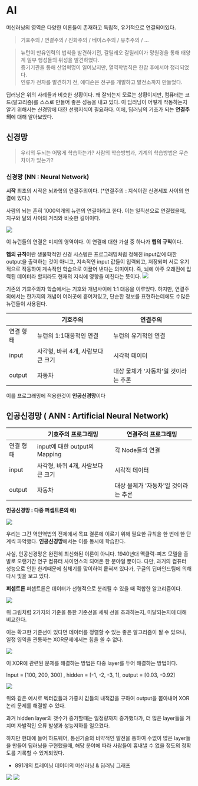 # AI 
머신러닝의 영역은 다양한 이론들이 존재하고 독립적,  유기적으로 연결되어있다.

> 기호주의  /  연결주의  /  진화주의  /  베이스주의  /  유추주의  /  ...
  
  
> 뉴턴이 만유인력의 법칙을 발견하기전, 갈릴레오 갈릴레이가 망원경을 통해 태양계 일부 행성들의 위성을 발견하였다.  
> 증기기관을 통해 산업혁명이 일어났지만, 열역학법칙은 한참 후에서야 정리되었다.  
> 인류가 전자를 발견하기 전, 에디슨은 전구를 개발하고 발전소까지 만들었다. 

  
딥러닝은 위의 사례들과 비슷한 상황이다.
왜 잘되는지 모르는 상황이지만, 컴퓨터는 코드(알고리즘)를 스스로 만들어 좋은 성능을 내고 있다.
이 딥러닝이 어떻게 작동하는지 알기 위해서는 신경망에 대한 선행지식이 필요하다.
이에, 딥러닝의 기초가 되는 **연결주의**에 대해 알아보았다.  

## 신경망
> 우리의 두뇌는 어떻게 학습하는가?
> 사람의 학습방법과, 기계의 학습방법은 무슨 차이가 있는가?

### 신경망 (NN : Neural Network)

**시작**
최초의 시작은 뇌과학의 연결주의이다. (*연결주의 : 지식이란 신경세포 사이의 연결에 있다.)

사람의 뇌는 흔히 1000억개의 뉴런의 연결이라고 한다. 
이는 일직선으로 연결했을때, 지구와 달의 사이의 거리와 비슷한 길이이다.


<img src=./image/1_EarthnMoon.jpg>

이 뉴런들의 연결은 미지의 영역이다. 
이 연결에 대한 가설 중 하나가 **헵의 규칙**이다. 


**헵의 규칙**이란 
생물학적인 신경 시스템은 프로그래밍처럼 정해진 input값에 대한 output을 출력하는 것이 아니고, 
지속적인 input 값들이 입력되고, 저장되며 서로 유기적으로 작동하여 계속적인 학습으로 이끌어 낸다는 의미이다.
즉, 뇌에 아주 오래전에 입력된 데이터라 할지라도 현재의 지식에 영향을 미친다는 뜻이다.
<img src=./image/neuron.png>


 기존의 기호주의자 학습에서는 기호와 개념사이에 1:1 대응을 이루었다.
 하지만, 연결주의에서는 한가지의 개념이 여러곳에 흩어져있고,
 단순한 정보를 표현하는데에도 수많은 뉴런들이 사용된다.

|                |기호주의                         |연결주의                         |
|----------------|-------------------------------|-----------------------------|
|연결 형태|뉴런의 1:1대응적인 연결     |뉴런의  유기적인 연결           |
|input          |사각형, 바퀴 4개, 사람보다 큰 크기   |시각적 데이터            |
|output          |자동차|대상 물체가 '자동차'일 것이라는 추론|

이를 프로그래밍에 적용한것이 **인공신경망**이다

## 인공신경망 ( ANN : Artificial Neural Network)


|                |기호주의 프로그래밍                        |연결주의 프로그래밍                     |
|----------------|-------------------------------|-----------------------------|
|연결 형태| input에 대한 output의 Mapping      | 각 Node들의 연결           |
|input          |사각형, 바퀴 4개, 사람보다 큰 크기   |시각적 데이터            |
|output          |자동차|대상 물체가 '자동차'일 것이라는 추론|

**인공신경망 : 다중 퍼셉트론의 예)**

<img src=./image/ANN.png>


우리는 그간 역인역법의 전제에서 목표 결론에 이르기 위해 필요한 규칙을 한 번에 한 단계씩 파악했다. **인공신경망**에서는 이를 동시에 학습한다.

사실, 인공신경망은 완전히 최신화된 이론이 아니다. 
1940년대 맥클럭-피츠 모델을 출발로 오랜기간 연구 컴퓨터 사이언스의 되어온 한 분야일 뿐이다.
다만, 과거의 컴퓨터 성능으로 인한 한계때문에 침체기를 맞이하여 뭍혀져 있다가, 
구글의 딥마인드팀에 의해 다시 빛을 보고 있다.


**퍼셉트론**
퍼셉트론은 데이터가 선형적으로 분리될 수 있을 때 적합한 알고리즘이다.  

<img src=./image/perceptron.png>

위 그림처럼 2가지의 기준을 통한 기준선을 세워 선을 초과하는지, 미달되는지에 대해 비교한다.

이는 확고한 기준선이 있다면 데이터를 정렬할 수 있는 좋은 알고리즘이 될 수 있으나,
일정 영역을 관통하는 XOR문제에서는 힘을 쓸 수 없다.

<img src=./image/percepXOR.png>

이 XOR에 관련된 문제를 해결하는 방법은 다중 layer를 두어 해결하는 방법이다.


 Input = [100, 200, 300] ,   hidden = [-1, -2, -3, 1],  output = [0.03, -0.92]

<img src=./image/mulper.png>

 
위와 같은 예시로 벡터값들과 가중치 값들의 내적값을 구하여 output을 뽑아내어
XOR논리 문제를 해결할 수 있다.


과거 hidden layer의 갯수가 증가할때는 일정량까지 증가했다가, 
더 많은 layer들을 거치며 자발적인 오류 발생과 성능저하를 일으켰다.

하지만 현대에 들어 하드웨어, 통신기술의 비약적인 발전을 통하여 수없이 많은 layer들을 만들어 딥러닝을 구현했을때, 
해당 분야에 따라 사람들이 흉내낼 수 없을 정도의 정확도를 기록할 수 있게되었다.


* 891개의 트레이닝 데이터의  머신러닝 & 딥러닝 그래프

<img src=./image/kerascode.png>
<img src=./image/keras.png>
<!--stackedit_data:
eyJoaXN0b3J5IjpbOTMyMDE5MzY5LC0zOTcyNzE3MSw4NjMzMj
I5NzEsLTEyNjk4NjUzOTMsMTE0ODc3MjAyMSwyMDM3MzY5Mzky
LDEzMzY4NjIzMzksMTYxMjAxNTYyMiwtMzA2MjUwNzUzLC03Mz
g5NjA4MTEsMTUxNjIyNjg4MCwtMTM2NTU0NDIsMjU3OTEyMjE3
LC05Nzc1MjcyMjEsLTE4NzAzMzg4MzMsLTIwMDczODI5NzYsLT
YwNjY3MTI0MiwtMzY1MTUxMDMzXX0=
-->